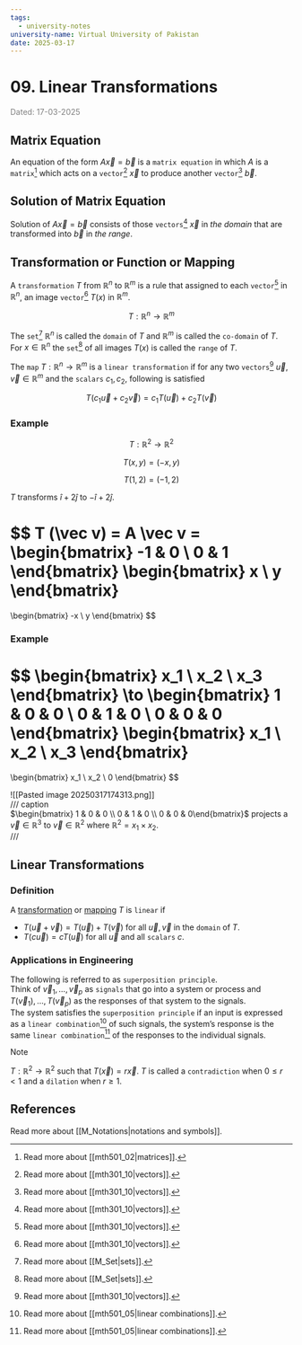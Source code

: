 ```yaml
---
tags:
  - university-notes
university-name: Virtual University of Pakistan
date: 2025-03-17
---
```


# 09. Linear Transformations

<span style="color: gray;">Dated: 17-03-2025</span>

## Matrix Equation

An equation of the form $A \vec x = \vec b$ is a `matrix equation` in which $A$ is a `matrix`[^1] which acts on a `vector`[^2] $\vec x$ to produce another `vector`[^2] $\vec b$.

## Solution of Matrix Equation

Solution of $A \vec x = \vec b$ consists of those `vectors`[^2] $\vec x$ in _the domain_ that are transformed into $\vec b$ in _the range_.

## Transformation or Function or Mapping

A `transformation` $T$ from $\mathbb R^n$ to $\mathbb R^m$ is a rule that assigned to each `vector`[^2] in $\mathbb R^n$, an image `vector`[^2] $T(x)$ in $\mathbb R^m$.  

$$T : \mathbb R^n \to \mathbb R^m$$

The `set`[^3] $\mathbb R^n$ is called the `domain` of $T$ and $\mathbb R^m$ is called the `co-domain` of $T$.  
For $x \in \mathbb R^n$ the `set`[^3] of all images $T(x)$ is called the `range` of $T$.

The `map` $T : \mathbb R^n \to \mathbb R^m$ is a `linear transformation` if for any two `vectors`[^2] $\vec u, \vec v \in \mathbb R^m$ and the `scalars` $c_1, c_2$, following is satisfied

$$T(c_1 \vec u + c_2 \vec v) = c_1 T(\vec u) + c_2 T(\vec v)$$

### Example

$$T : \mathbb R^2 \to \mathbb R^2$$

$$T(x, y) = (-x, y)$$

$$T(1, 2) = (-1, 2)$$

$T$ transforms $\hat i + 2 \hat j$ to $- \hat i + 2 \hat j$.

$$
T (\vec v) = A \vec v = 
\begin{bmatrix}
	-1 & 0 \\
	0 & 1
\end{bmatrix}
\begin{bmatrix}
	x \\
	y
\end{bmatrix}
=
\begin{bmatrix}
	-x \\
	y
\end{bmatrix}
$$

### Example

$$
\begin{bmatrix}
	x_1 \\
	x_2 \\
	x_3
\end{bmatrix}
\to 
\begin{bmatrix}
	1 & 0 & 0 \\
	0 & 1 & 0 \\
	0 & 0 & 0
\end{bmatrix}
\begin{bmatrix}
	x_1 \\
	x_2 \\
	x_3
\end{bmatrix}
= 
\begin{bmatrix}
	x_1 \\
	x_2 \\
	0
\end{bmatrix}
$$

![[Pasted image 20250317174313.png]]  
/// caption  
$\begin{bmatrix}	1 & 0 & 0 \\	0 & 1 & 0 \\	0 & 0 & 0\end{bmatrix}$ projects a $\vec v \in \mathbb R^3$ to $\vec v \in \mathbb R^2$ where $\mathbb R^2 = x_1 \times x_2$.  
///

## Linear Transformations

### Definition

A [transformation](#transformation-or-function-or-mapping) or [mapping](#transformation-or-function-or-mapping) $T$ is `linear` if

- $T(\vec u + \vec v) = T(\vec u) + T(\vec v)$ for all $\vec u, \vec v$ in the `domain` of $T$.
- $T(c \vec u) = c T(\vec u)$ for all $\vec u$ and all `scalars` $c$.

### Applications in Engineering

The following is referred to as `superposition principle`.  
Think of $\vec v_1, \ldots, \vec v_p$ as `signals` that go into a system or process and $T(\vec v_1), \ldots, T(\vec v_p)$ as the responses of that system to the signals.  
The system satisfies the `superposition principle` if an input is expressed as a `linear combination`[^4] of such signals, the system’s response is the same `linear combination`[^4] of the responses to the individual signals.

> [!NOTE]  
> $T : \mathbb R^2 \to \mathbb R^2$ such that $T(\vec x) = r \vec x$. $T$ is called a `contradiction` when $0 \le r < 1$ and a `dilation` when $r \ge 1$.

## References

Read more about [[M_Notations|notations and symbols]].

[^1]: Read more about [[mth501_02|matrices]].
[^2]: Read more about [[mth301_10|vectors]].
[^3]: Read more about [[M_Set|sets]].
[^4]: Read more about [[mth501_05|linear combinations]].